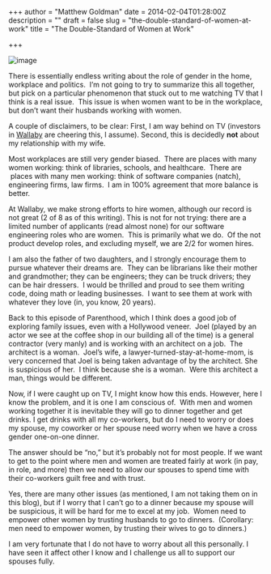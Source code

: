 +++
author = "Matthew Goldman"
date = 2014-02-04T01:28:00Z
description = ""
draft = false
slug = "the-double-standard-of-women-at-work"
title = "The Double-Standard of Women at Work"

+++


<p><img alt="image" src="http://33.media.tumblr.com/b179b08eb89455108ec71bf93c5a1c22/tumblr_inline_n0fk06cGNp1r4dhvn.jpg"/></p>

<p>There is essentially endless writing about the role of gender in the home, workplace and politics.  I&rsquo;m not going to try to summarize this all together, but pick on a particular phenomenon that stuck out to me watching TV that I think is a real issue.  This issue is when women want to be in the workplace, but don&rsquo;t want their husbands working with women.</p>
<p><!-- more --></p>
<p>A couple of disclaimers, to be clear: First, I am way behind on TV (investors in <a href="https://www.walla.by/">Wallaby</a> are cheering this, I assume). Second, this is decidedly <strong>not</strong> about my relationship with my wife.</p>
<p>Most workplaces are still very gender biased.  There are places with many women working: think of libraries, schools, and healthcare.  There are  places with many men working: think of software companies (natch), engineering firms, law firms.  I am in 100% agreement that more balance is better.</p>
<p>At Wallaby, we make strong efforts to hire women, although our record is not great (2 of 8 as of this writing). This is not for not trying: there are a limited number of applicants (read almost none) for our software engineering roles who are women.  This is primarily what we do.  Of the not product develop roles, and excluding myself, we are 2/2 for women hires.</p>
<p>I am also the father of two daughters, and I strongly encourage them to pursue whatever their dreams are.  They can be librarians like their mother and grandmother; they can be engineers; they can be truck drivers; they can be hair dressers.  I would be thrilled and proud to see them writing code, doing math or leading businesses.  I want to see them at work with whatever they love (in, you know, 20 years).</p>
<p>Back to this episode of Parenthood, which I think does a good job of exploring family issues, even with a Hollywood veneer.  Joel (played by an actor we see at the coffee shop in our building all of the time) is a general contractor (very manly) and is working with an architect on a job.  The architect is a woman.  Joel&rsquo;s wife, a lawyer-turned-stay-at-home-mom, is very concerned that Joel is being taken advantage of by the architect. She is suspicious of her.  I think because she is a woman.  Were this architect a man, things would be different.  </p>
<p>Now, if I were caught up on TV, I might know how this ends. However, here I know the problem, and it is one I am conscious of.  With men and women working together it is inevitable they will go to dinner together and get drinks. I get drinks with all my co-workers, but do I need to worry or does my spouse, my coworker or her spouse need worry when we have a cross gender one-on-one dinner.</p>
<p>The answer should be &ldquo;no,&rdquo; but it&rsquo;s probably not for most people. If we want to get to the point where men and women are treated fairly at work (in pay, in role, and more) then we need to allow our spouses to spend time with their co-workers guilt free and with trust.</p>
<p>Yes, there are many other issues (as mentioned, I am not taking them on in this blog), but if I worry that I can&rsquo;t go to a dinner because my spouse will be suspicious, it will be hard for me to excel at my job.  Women need to empower other women by trusting husbands to go to dinners.  (Corollary: men need to empower women, by trusting their wives to go to dinners.)</p>
<p>I am very fortunate that I do not have to worry about all this personally. I have seen it affect other I know and I challenge us all to support our spouses fully.</p>

